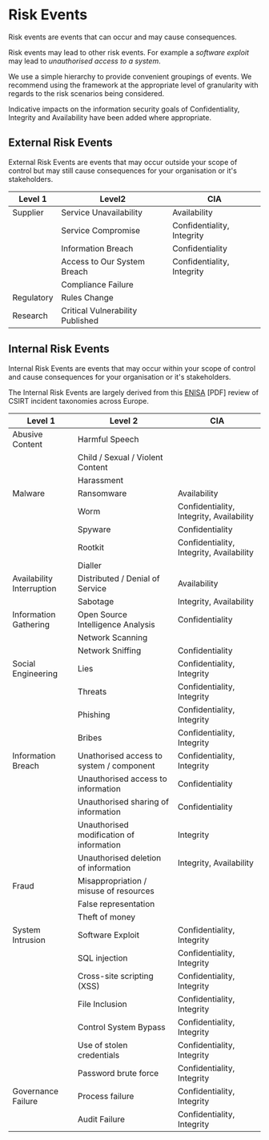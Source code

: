 
# Risk Events

Risk events are events that can occur and may cause consequences.

Risk events may lead to other risk events. For example a *software exploit* may lead to *unauthorised access to a system*.

We use a simple hierarchy to provide convenient groupings of events. We recommend using the framework at the appropriate level of granularity with regards to the risk scenarios being considered.

Indicative impacts on the information security goals of Confidentiality, Integrity and Availability have been added where appropriate.


## External Risk Events

External Risk Events are events that may occur outside your scope of control but may still cause consequences for your organisation or it's stakeholders.

|Level 1|Level2|CIA|
|-------|------|---|
|Supplier|Service Unavailability|Availability|
||Service Compromise|Confidentiality, Integrity|
||Information Breach|Confidentiality|
||Access to Our System Breach|Confidentiality, Integrity|
||Compliance Failure||
|Regulatory|Rules Change||
|Research|Critical Vulnerability Published||

## Internal Risk Events

Internal Risk Events are events that may occur within your scope of control and cause consequences for your organisation or it's stakeholders.

The Internal Risk Events are largely derived from this [ENISA](https://www.enisa.europa.eu/publications/reference-incident-classification-taxonomy/at_download/fullReport) [PDF] review of CSIRT incident taxonomies across Europe.


|Level 1|Level 2|CIA|
|-------|-------|---|
|Abusive Content|Harmful Speech||
||Child / Sexual / Violent Content|
||Harassment|
|Malware|Ransomware|Availability|
||Worm|Confidentiality, Integrity, Availability|
||Spyware|Confidentiality|
||Rootkit|Confidentiality, Integrity, Availability|
||Dialler||
|Availability Interruption|Distributed / Denial of Service|Availability|
||Sabotage|Integrity, Availability|
|Information Gathering|Open Source Intelligence Analysis|Confidentiality|
||Network Scanning||
||Network Sniffing|Confidentiality|
|Social Engineering|Lies|Confidentiality, Integrity|
||Threats|Confidentiality, Integrity|
||Phishing|Confidentiality, Integrity|
||Bribes|Confidentiality, Integrity|
|Information Breach|Unathorised access to system / component|Confidentiality, Integrity|
||Unauthorised access to information|Confidentiality|
||Unauthorised sharing of information|Confidentiality|
||Unauthorised modification of information|Integrity|
||Unauthorised deletion of information|Integrity, Availability|
|Fraud|Misappropriation / misuse of resources||
||False representation||
||Theft of money||
|System Intrusion|Software Exploit|Confidentiality, Integrity|
||SQL injection|Confidentiality, Integrity|
||Cross-site scripting (XSS)|Confidentiality, Integrity|
||File Inclusion|Confidentiality, Integrity|
||Control System Bypass|Confidentiality, Integrity|
||Use of stolen credentials|Confidentiality, Integrity|
||Password brute force|Confidentiality, Integrity|
|Governance Failure|Process failure|Confidentiality, Integrity|
||Audit Failure|Confidentiality, Integrity|
